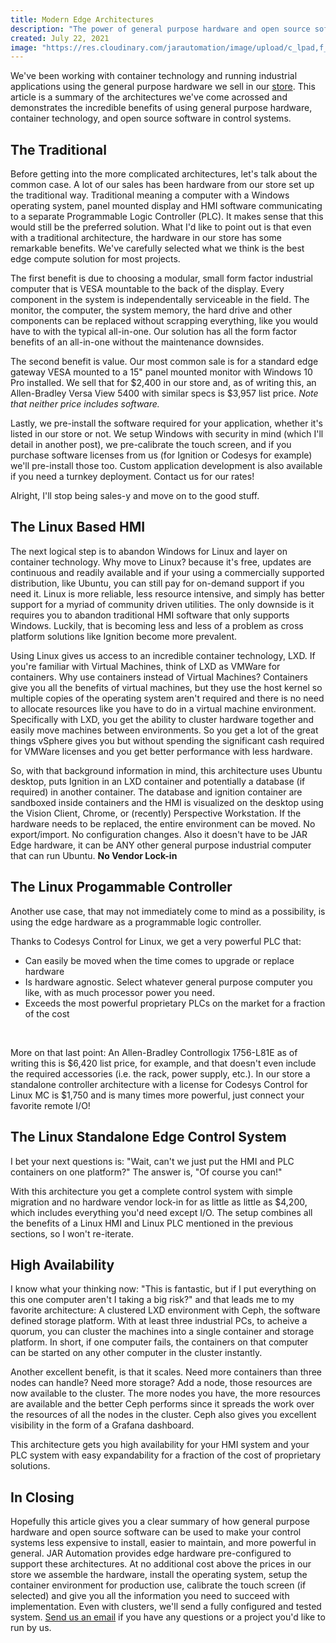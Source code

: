 ```yaml
---
title: Modern Edge Architectures
description: "The power of general purpose hardware and open source software"
created: July 22, 2021
image: "https://res.cloudinary.com/jarautomation/image/upload/c_lpad,f_auto,w_160,h_160/v1609275780/architectures/HA%20SCADA.png"
---
```


We've been working with container technology and running industrial applications using the general purpose hardware we sell in our [store](/store). This article is a summary of the architectures we've come acrossed and demonstrates the incredible benefits of using general purpose hardware, container technology, and open source software in control systems.

## The Traditional
Before getting into the more complicated architectures, let's talk about the common case. A lot of our sales has been hardware from our store set up the traditional way. Traditional meaning a computer with a Windows operating system, panel mounted display and HMI software communicating to a separate Programmable Logic Controller (PLC). It makes sense that this would still be the preferred solution. What I'd like to point out is that even with a traditional architecture, the hardware in our store has some remarkable benefits. We've carefully selected what we think is the best edge compute solution for most projects.

<jar-image aspect-ratio="1" basis="600px" color="transparent" src="https://res.cloudinary.com/jarautomation/image/upload/v1611504056/architectures/Traditional.png" lazy-src="https://res.cloudinary.com/jarautomation/image/upload/e_blur:1000,q_1,f_auto/v1611504056/architectures/Traditional.png" alt="Traditional Windows-based Standalone HMI"></jar-image>

The first benefit is due to choosing a modular, small form factor industrial computer that is VESA mountable to the back of the display. Every component in the system is independentally serviceable in the field. The monitor, the computer, the system memory, the hard drive and other components can be replaced without scrapping everything, like you would have to with the typical all-in-one. Our solution has all the form factor benefits of an all-in-one without the maintenance downsides.

The second benefit is value. Our most common sale is for a standard edge gateway VESA mounted to a 15" panel mounted monitor with Windows 10 Pro installed. We sell that for $2,400 in our store and, as of writing this, an Allen-Bradley Versa View 5400 with similar specs is $3,957 list price. *Note that neither price includes software.*

Lastly, we pre-install the software required for your application, whether it's listed in our store or not. We setup Windows with security in mind (which I'll detail in another post), we pre-calibrate the touch screen, and if you purchase software licenses from us (for Ignition or Codesys for example) we'll pre-install those too. Custom application development is also available if you need a turnkey deployment. Contact us for our rates!

Alright, I'll stop being sales-y and move on to the good stuff.

## The Linux Based HMI
The next logical step is to abandon Windows for Linux and layer on container technology. Why move to Linux? because it's free, updates are continuous and readily available and if your using a commercially supported distribution, like Ubuntu, you can still pay for on-demand support if you need it. Linux is more reliable, less resource intensive, and simply has better support for a myriad of community driven utilities. The only downside is it requires you to abandon traditional HMI software that only supports Windows. Luckily, that is becoming less and less of a problem as cross platform solutions like Ignition become more prevalent.

<jar-image aspect-ratio="1" basis="600px" color="transparent" src="https://res.cloudinary.com/jarautomation/image/upload/v1609269399/architectures/Standalone%20HMI.png" lazy-src="https://res.cloudinary.com/jarautomation/image/upload/e_blur:1000,q_1,f_auto/v1609269399/architectures/Standalone%20HMI.png" alt="Linux Programmable Controller"></jar-image>

Using Linux gives us access to an incredible container technology, LXD. If you're familiar with Virtual Machines, think of LXD as VMWare for containers. Why use containers instead of Virtual Machines? Containers give you all the benefits of virtual machines, but they use the host kernel so multiple copies of the operating system aren't required and there is no need to allocate resources like you have to do in a virtual machine environment. Specifically with LXD, you get the ability to cluster hardware together and easily move machines between environments. So you get a lot of the great things vSphere gives you but without spending the significant cash required for VMWare licenses and you get better performance with less hardware.

<jar-container-migration></jar-container-migration>

So, with that background information in mind, this architecture uses Ubuntu desktop, puts Ignition in an LXD container and potentially a database (if required) in another container. The database and ignition container are sandboxed inside containers and the HMI is visualized on the desktop using the Vision Client, Chrome, or (recently) Perspective Workstation. If the hardware needs to be replaced, the entire environment can be moved. No export/import. No configuration changes. Also it doesn't have to be JAR Edge hardware, it can be ANY other general purpose industrial computer that can run Ubuntu. **No Vendor Lock-in**

## The Linux Progammable Controller
Another use case, that may not immediately come to mind as a possibility, is using the edge hardware as a programmable logic controller. 

<jar-image aspect-ratio="2" basis="800px" color="transparent" src="https://res.cloudinary.com/jarautomation/image/upload/v1609268378/architectures/Standalone%20Control.png" lazy-src="https://res.cloudinary.com/jarautomation/image/upload/e_blur:1000,q_1,f_auto/v1609268378/architectures/Standalone%20Control.png" alt="Linux Programmable Controller"></jar-image>

Thanks to Codesys Control for Linux, we get a very powerful PLC that:

- Can easily be moved when the time comes to upgrade or replace hardware
- Is hardware agnostic. Select whatever general purpose computer you like, with as much processor power you need.
- Exceeds the most powerful proprietary PLCs on the market for a fraction of the cost

<br/>

More on that last point: An Allen-Bradley Controllogix 1756-L81E as of writing this is $6,420 list price, for example, and that doesn't even include the required accessories (i.e. the rack, power supply, etc.). In our store a standalone controller architecture with a license for Codesys Control for Linux MC is $1,750 and is many times more powerful, just connect your favorite remote I/O!

## The Linux Standalone Edge Control System

I bet your next questions is: "Wait, can't we just put the HMI and PLC containers on one platform?" The answer is, "Of course you can!"

<jar-image aspect-ratio="1.8" basis="1200px" color="transparent" src="https://res.cloudinary.com/jarautomation/image/upload/v1609271254/architectures/Standalone%20SCADA.png" lazy-src="https://res.cloudinary.com/jarautomation/image/upload/e_blur:1000,q_1,f_auto/v1609271254/architectures/Standalone%20SCADA.png" alt="Linux Programmable Controller"></jar-image>

With this architecture you get a complete control system with simple migration and no hardware vendor lock-in for as little as little as $4,200, which includes everything you'd need except I/O. The setup combines all the benefits of a Linux HMI and Linux PLC mentioned in the previous sections, so I won't re-iterate.

## High Availability

I know what your thinking now: "This is fantastic, but if I put everything on this one computer aren't I taking a big risk?" and that leads me to my favorite architecture: A clustered LXD environment with Ceph, the software defined storage platform. With at least three industrial PCs, to acheive a quorum, you can cluster the machines into a single container and storage platform. In short, if one computer fails, the containers on that computer can be started on any other computer in the cluster instantly.

<jar-image aspect-ratio="1.8" basis="1200px" color="transparent" src="https://res.cloudinary.com/jarautomation/image/upload/v1609275780/architectures/HA%20SCADA.png" lazy-src="https://res.cloudinary.com/jarautomation/image/upload/e_blur:1000,q_1,f_auto/v1609275780/architectures/HA%20SCADA.png" alt="Linux Programmable Controller"></jar-image>

Another excellent benefit, is that it scales. Need more containers than three nodes can handle? Need more storage? Add a node, those resources are now available to the cluster. The more nodes you have, the more resources are available and the better Ceph performs since it spreads the work over the resources of all the nodes in the cluster. Ceph also gives you excellent visibility in the form of a Grafana dashboard.

<jar-image aspect-ratio="1.8" basis="1200px" color="transparent" src="https://res.cloudinary.com/jarautomation/image/upload/v1611557670/architectures/Codesys%20Dashboard.png" lazy-src="https://res.cloudinary.com/jarautomation/image/upload/e_blur:1000,q_1,f_auto/v1611557670/architectures/Codesys%20Dashboard.png" alt="Linux Programmable Controller"></jar-image>

This architecture gets you high availability for your HMI system and your PLC system with easy expandability for a fraction of the cost of proprietary solutions.

## In Closing

Hopefully this article gives you a clear summary of how general purpose hardware and open source software can be used to make your control systems less expensive to install, easier to maintain, and more powerful in general. JAR Automation provides edge hardware pre-configured to support these architectures. At no additional cost above the prices in our store we assemble the hardware, install the operating system, setup the container environment for production use, calibrate the touch screen (if selected) and give you all the information you need to succeed with implementation. Even with clusters, we'll send a fully configured and tested system. [Send us an email](mailto:contact@jarautomation.io) if you have any questions or a project you'd like to run by us.